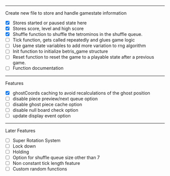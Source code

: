 _______________________________________________________
Create new file to store and handle gamestate information
 - [x] Stores started or paused state here
 - [x] Stores score, level and high score
 - [x] Shuffle function to shuffle the tetrominos in the shuffle queue. 
 - [ ] Tick function, gets called repeatedly and glues game logic
 - [ ] Use game state variables to add more variation to rng algorithm
 - [ ] Init function to initialize betris_game structure
 - [ ] Reset function to reset the game to a playable state after a previous game. 
 - [ ] Function documentation 

____________________________________________________
Features
 - [x] ghostCoords caching to avoid recalculations of the ghost position
 - [ ] disable piece preview/next queue option 
 - [ ] disable ghost piece cache option 
 - [ ] disable null board check option
 - [ ] update display event option 

___________________________________________________
Later Features
 - [ ] Super Rotation System 
 - [ ] Lock down
 - [ ] Holding
 - [ ] Option for shuffle queue size other than 7
 - [ ] Non constant tick length feature
 - [ ] Custom random functions
